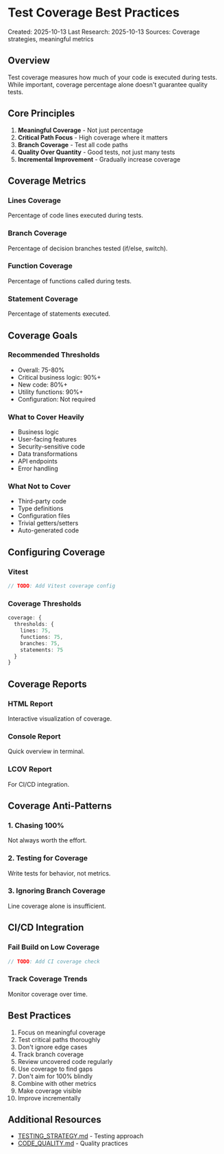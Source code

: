 # Test Coverage Best Practices

Created: 2025-10-13
Last Research: 2025-10-13
Sources: Coverage strategies, meaningful metrics

## Overview

Test coverage measures how much of your code is executed during tests. While important, coverage percentage alone doesn't guarantee quality tests.

## Core Principles

1. **Meaningful Coverage** - Not just percentage
2. **Critical Path Focus** - High coverage where it matters
3. **Branch Coverage** - Test all code paths
4. **Quality Over Quantity** - Good tests, not just many tests
5. **Incremental Improvement** - Gradually increase coverage

## Coverage Metrics

### Lines Coverage
Percentage of code lines executed during tests.

### Branch Coverage
Percentage of decision branches tested (if/else, switch).

### Function Coverage
Percentage of functions called during tests.

### Statement Coverage
Percentage of statements executed.

## Coverage Goals

### Recommended Thresholds
- Overall: 75-80%
- Critical business logic: 90%+
- New code: 80%+
- Utility functions: 90%+
- Configuration: Not required

### What to Cover Heavily
- Business logic
- User-facing features
- Security-sensitive code
- Data transformations
- API endpoints
- Error handling

### What Not to Cover
- Third-party code
- Type definitions
- Configuration files
- Trivial getters/setters
- Auto-generated code

## Configuring Coverage

### Vitest
```typescript
// TODO: Add Vitest coverage config
```

### Coverage Thresholds
```typescript
coverage: {
  thresholds: {
    lines: 75,
    functions: 75,
    branches: 75,
    statements: 75
  }
}
```

## Coverage Reports

### HTML Report
Interactive visualization of coverage.

### Console Report
Quick overview in terminal.

### LCOV Report
For CI/CD integration.

## Coverage Anti-Patterns

### 1. Chasing 100%
Not always worth the effort.

### 2. Testing for Coverage
Write tests for behavior, not metrics.

### 3. Ignoring Branch Coverage
Line coverage alone is insufficient.

## CI/CD Integration

### Fail Build on Low Coverage
```typescript
// TODO: Add CI coverage check
```

### Track Coverage Trends
Monitor coverage over time.

## Best Practices

1. Focus on meaningful coverage
2. Test critical paths thoroughly
3. Don't ignore edge cases
4. Track branch coverage
5. Review uncovered code regularly
6. Use coverage to find gaps
7. Don't aim for 100% blindly
8. Combine with other metrics
9. Make coverage visible
10. Improve incrementally

## Additional Resources

- [TESTING_STRATEGY.md](./TESTING_STRATEGY.md) - Testing approach
- [CODE_QUALITY.md](./CODE_QUALITY.md) - Quality practices
